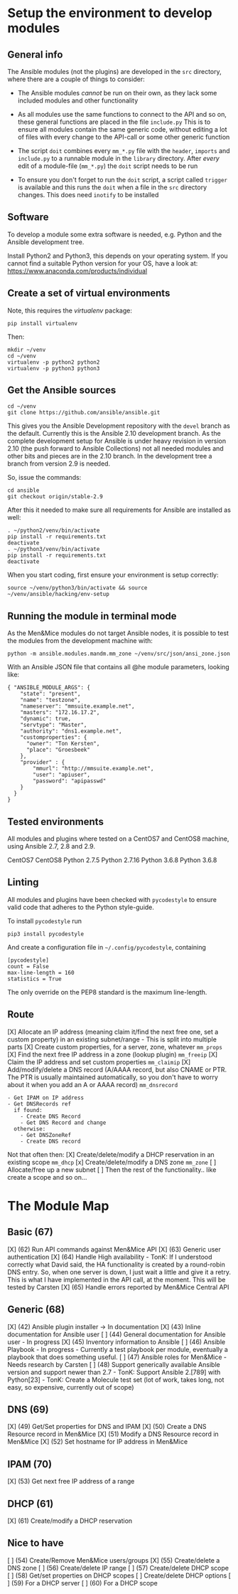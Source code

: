 # Setup the environment to develop modules

## General info

The Ansible modules (not the plugins) are developed in the `src`
directory, where there are a couple of things to consider:

- The Ansible modules *cannot* be run on their own, as they lack some
  included modules and other functionality

- As all modules use the same functions to connect to the API and so on,
  these general functions are placed in the file `include.py`
  This is to ensure all modules contain the same generic code, without
  editing a lot of files with every change to the API-call or some other
  generic function

- The script `doit` combines every `mm_*.py` file with the `header`,
  `imports` and `include.py` to a runnable module in the `library`
  directory. After _every_ edit of a module-file (`mm_*.py`) the `doit`
  script needs to be run

- To ensure you don't forget to run the `doit` script, a script called
  `trigger` is available and this runs the `doit` when a file in the
  `src` directory changes. This does need `inotify` to be installed

## Software

To develop a module some extra software is needed, e.g. Python and the
Ansible development tree.

Install Python2 and Python3, this depends on your operating system. If
you cannot find a suitable Python version for your OS, have a look at:
https://www.anaconda.com/products/individual

## Create a set of virtual environments

Note, this requires the _virtualenv_ package:

```
pip install virtualenv
```

Then:

```
mkdir ~/venv
cd ~/venv
virtualenv -p python2 python2
virtualenv -p python3 python3
```

## Get the Ansible sources

```
cd ~/venv
git clone https://github.com/ansible/ansible.git
```

This gives you the Ansible Development repository with the `devel`
branch as the default. Currently this is the Ansible 2.10 development
branch. As the complete development setup for Ansible is under heavy
revision in version 2.10 (the push forward to Ansible Collections) not
all needed modules and other bits and pieces are in the 2.10 branch.
In the development tree a branch from version 2.9 is needed.

So, issue the commands:

```
cd ansible
git checkout origin/stable-2.9
```

After this it needed to make sure all requirements for Ansible are
installed as well:

```
. ~/python2/venv/bin/activate
pip install -r requirements.txt
deactivate
. ~/python3/venv/bin/activate
pip install -r requirements.txt
deactivate
```


When you start coding, first ensure your environment is setup
correctly:

```
source ~/venv/python3/bin/activate && source ~/venv/ansible/hacking/env-setup
```

## Running the module in terminal mode

As the Men&Mice modules do not target Ansible nodes, it is possible to
test the modules from the development machine with:

```
python -m ansible.modules.mandm.mm_zone ~/venv/src/json/ansi_zone.json
```

With an Ansible JSON file that contains all @he module parameters, looking like:

```
{ "ANSIBLE_MODULE_ARGS": {
    "state": "present",
    "name": "testzone",
    "nameserver": "mmsuite.example.net",
    "masters": "172.16.17.2",
    "dynamic": true,
    "servtype": "Master",
    "authority": "dns1.example.net",
    "customproperties": {
      "owner": "Ton Kersten",
      "place": "Groesbeek"
    },
    "provider" : {
        "mmurl": "http://mmsuite.example.net",
        "user": "apiuser",
        "password": "apipasswd"
    }
  }
}
```

## Tested environments

All modules and plugins where tested on a CentOS7 and CentOS8 machine,
using Ansible 2.7, 2.8 and 2.9.

CentOS7                       CentOS8
Python 2.7.5                  Python 2.7.16
Python 3.6.8                  Python 3.6.8

## Linting

All modules and plugins have been checked with `pycodestyle` to ensure
valid code that adheres to the Python style-guide.

To install `pycodestyle` run

```
pip3 install pycodestyle
```

And create a configuration file in `~/.config/pycodestyle`, containing

```
[pycodestyle]
count = False
max-line-length = 160
statistics = True
```

The only override on the PEP8 standard is the maximum line-length.

## Route

[X] Allocate an IP address (meaning claim it/find the next free one, set
    a custom property) in an existing subnet/range
    - This is split into multiple parts
      [X] Create custom properties, for a server, zone, whatever
          `mm_props`
      [X] Find the next free IP address in a zone (lookup plugin)
          `mm_freeip`
      [X] Claim the IP address and set custom properties
          `mm_claimip`
[X] Add/modify/delete a DNS record (A/AAAA record, but also CNAME or
    PTR. The PTR is usually maintained automatically, so you don't have
    to worry about it when you add an A or AAAA record)
    `mm_dnsrecord`

    - Get IPAM on IP address
    - Get DNSRecords ref
      if found:
        - Create DNS Record
        - Get DNS Record and change
      otherwise:
        - Get DNSZoneRef
        - Create DNS record

Not that often then:
[X] Create/delete/modify a DHCP reservation in an existing scope
    `mm_dhcp`
[x] Create/delete/modify a DNS zone
    `mm_zone`
[ ] Allocate/free up a new subnet
[ ] Then the rest of the functionality.. like create a scope and so on...


# The Module Map

## Basic (67)

[X] (62) Run API commands against Men&Mice API
    [X] (63) Generic user authentication
    [X] (64) Handle High availability
        - TonK: If I understood correctly what David said, the HA
          functionality is created by a round-robin DNS entry.
          So, when one server is down, I just wait a little and
          give it a retry. This is what I have implemented in
          the API call, at the moment. This will be tested by Carsten
    [X] (65) Handle errors reported by Men&Mice Central API

## Generic (68)

[X] (42) Ansible plugin installer -> In documentation
[X] (43) Inline documentation for Ansible user
[ ] (44) General documentation for Ansible user
    - In progress
[X] (45) Inventory information to Ansible
[ ] (46) Ansible Playbook
    - In progress
    - Currently a test playbook per module, eventually a playbook
      that does something useful.
[ ] (47) Ansible roles for Men&Mice
    - Needs research by Carsten
[ ] (48) Support generically available Ansible version and
    support newer than 2.7
    - TonK: Support Ansible 2.[789] with Python[23]
    - TonK: Create a Molecule test set
      (lot of work, takes long, not easy, so expensive,
       currently out of scope)

## DNS (69)

[X] (49) Get/Set properties for DNS and IPAM
[X] (50) Create a DNS Resource record in Men&Mice
[X] (51) Modify a DNS Resource record in Men&Mice
[X] (52) Set hostname for IP address in Men&Mice

## IPAM (70)

[X] (53) Get next free IP address of a range

## DHCP (61)

[X] (61) Create/modify a DHCP reservation

## Nice to have

[ ] (54) Create/Remove Men&Mice users/groups
[X] (55) Create/delete a DNS zone
[ ] (56) Create/delete IP range
[ ] (57) Create/delete DHCP scope
[ ] (58) Get/set properties on DHCP scopes
[ ] Create/delete DHCP options
    [ ] (59) For a DHCP server
    [ ] (60) For a DHCP scope
